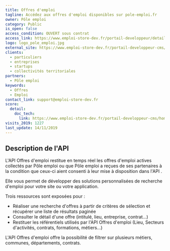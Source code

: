 ```yaml
---
title: Offres d'emploi
tagline: Accédez aux offres d'emploi disponibles sur pole-emploi.fr
owner: Pôle emploi
category: Public
is_open: false
access_condition: OUVERT sous contrat
access_link: https://www.emploi-store-dev.fr/portail-developpeur/detailapicatalogue/5ba49d55243a5f9d2c5064a2
logo: logo_pole_emploi.jpg
external_site: https://www.emploi-store-dev.fr/portail-developpeur-cms/home/catalogue-des-api/documentation-des-api/api/api-offres-demploi-v2.html
clients:
  - particuliers
  - entreprises
  - startups
  - collectivités territoriales
partners:
  - Pôle emploi
keywords:
  - Offres
  - Emploi
contact_link: support@emploi-store-dev.fr
score:
  detail:
    doc_tech:
      link: https://www.emploi-store-dev.fr/portail-developpeur-cms/home/catalogue-des-api/documentation-des-api/api/api-offres-demploi-v2.html
visits_2019: 1227
last_update: 14/11/2019
---
```


## Description de l'API

L'API Offres d'emploi restitue en temps réel les offres d'emploi actives collectés par Pôle emploi ou que Pôle emploi a reçues de ses partenaires à la condition que ceux-ci aient consenti à leur mise à disposition dans l'API .

Elle vous permet de développer des solutions personnalisées de recherche d'emploi pour votre site ou votre application.

Trois ressources sont exposées pour :

- Réaliser une recherche d'offres à partir de critères de sélection et récupérer une liste de résultats paginée
- Consulter le détail d'une offre (intitulé, lieu, entreprise, contrat...)
- Restituer les référentiels utilisés par l'API Offres d'emploi (Lieu, Secteurs d'activités, contrats, formations, métiers...)

L'API Offres d'emploi offre la possibilité de filtrer sur plusieurs métiers, communes, départements, contrats.
